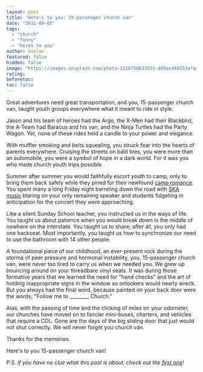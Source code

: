 ```yaml
---
layout: post
title: "Here's to you: 15-passenger church van"
date: "2011-09-05"
tags: 
  - "church"
  - "funny"
  - "heres to you"
author: keelan
featured: false
hidden: false
image: "https://images.unsplash.com/photo-1516750633933-dd0acd4d353a?q=80&w=2070&auto=format&fit=crop&ixlib=rb-4.0.3&ixid=M3wxMjA3fDB8MHxwaG90by1wYWdlfHx8fGVufDB8fHx8fA%3D%3D"
rating:
beforetoc:
toc: false
---
```


Great adventures need great transportation, and you, 15-passenger church van, taught youth groups everywhere what it meant to ride in style.

Jason and his team of heroes had the Argo, the X-Men had their Blackbird, the A-Team had Baracus and his van, and the Ninja Turtles had the Party Wagon. Yet, none of these rides held a candle to your power and elegance.

With muffler smoking and belts squealing, you struck fear into the hearts of parents everywhere. Cruising the streets on bald tires, you were more than an automobile, you were a symbol of hope in a dark world. For it was you who made church youth trips possible.

Summer after summer you would faithfully escort youth to camp, only to bring them back safely while they pined for their newfound [camp romance](http://blog.keelancook.com/2011/06/heres-to-you-church-camp-romance.html "Here’s to you: Church camp romance"). You spent many a long Friday night barreling down the road with [SKA music](http://blog.keelancook.com/2011/04/heres-to-you-christian-ska-music.html "Here’s to you: Christian ska music") blaring on your only remaining speaker and students fidgeting in anticipation for the concert they were approaching.

Like a silent Sunday School teacher, you instructed us in the ways of life. You taught us about patience when you would break down in the middle of nowhere on the interstate. You taught us to share; after all, you only had one backseat. Most importantly, you taught us how to synchronize our need to use the bathroom with 14 other people.

A foundational piece of our childhood, an ever-present rock during the storms of peer pressure and hormonal instability, you, 15-passenger church van, were never too tired to carry us when we needed you. We grew up bouncing around on your threadbare vinyl seats. It was during those formative years that we learned the need for "hand checks" and the art of holding inappropriate signs in the window so onlookers would nearly wreck. But you always had the final word, because painted on your back door were the words, "Follow me to \_\_\_\_\_\_\_\_ Church."

Alas, with the passing of time and the clicking of miles on your odometer, our churches have moved on to fancier mini-buses, charters, and vehicles that require a CDL. Gone are the days of the big sliding door that just would not shut correctly. We will never forget you church van.

Thanks for the memories.

Here's to you 15-passenger church van!

_P.S. If you have no clue what this post is about, check out the [first one](http://blog.keelancook.com/2011/03/heres-to-you/ "Here’s to you!")!_
